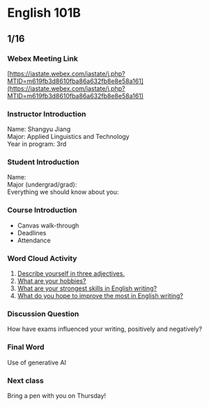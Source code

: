 # English 101B
## 1/16
### Webex Meeting Link
[https://iastate.webex.com/iastate/j.php?MTID=m619fb3d8610fba86a632fb8e8e58a161](https://iastate.webex.com/iastate/j.php?MTID=m619fb3d8610fba86a632fb8e8e58a161)
### Instructor Introduction
Name: Shangyu Jiang  
Major: Applied Linguistics and Technology  
Year in program: 3rd  
### Student Introduction
Name:  
Major (undergrad/grad):  
Everything we should know about you:  
### Course Introduction
- Canvas walk-through  
- Deadlines  
- Attendance  
### Word Cloud Activity
1. [Describe yourself in three adjectives.](https://www.menti.com/al1v7n21x11d)  
2. [What are your hobbies?](https://www.menti.com/ald6swmycg76)  
3. [What are your strongest skills in English writing?](https://www.menti.com/al77jebxzxhv)  
4. [What do you hope to improve the most in English writing?](https://www.menti.com/alfa3exkffxk)
### Discussion Question
How have exams influenced your writing, positively and negatively?
### Final Word
Use of generative AI  
### Next class
Bring a pen with you on Thursday!
